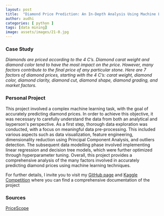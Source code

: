```yaml
---
layout: post
title:  "Diamond Price Prediction: An In-Depth Analysis Using Machine Learning"
author: audhi
categories: [ python ]
tags: [data mining]
image: assets/images/21-0.jpg
---
```


### Case Study
*Diamonds are priced according to the 4 C’s. Diamond carat weight and diamond color tend to have the most impact on the price. However, many factors contribute to the final price of any particular stone. Here are 7 factors of diamond prices, starting with the 4 C’s: carat weight, diamond color, diamond clarity, diamond cut, diamond shape, diamond grading, and market factors.*

### Personal Project
This project involved a complex machine learning task, with the goal of accurately predicting diamond prices. In order to achieve this objective, it was necessary to carefully understand the data from both an analytical and layperson's perspective. As a first step, thorough data exploration was conducted, with a focus on meaningful data pre-processing. This included various aspects such as data visualization, feature engineering, dimensionality reduction using Principal Component Analysis, and outliers detection. The subsequent data modelling phase involved implementing linear regression and decision tree models, which were further optimized through hyperparameter tuning. Overall, this project provides a comprehensive analysis of the many factors involved in accurately predicting diamond prices using machine learning techniques.

<p>For further details, I invite you to visit my <a href="https://github.com/audhiaprilliant/Diamond-Price-Prediction-Full-Analysis">GitHub page</a> and <a href="https://www.kaggle.com/c/diamonds-price">Kaggle Competition</a> where you can find a comprehensive documentation of the project</p>

### Sources
<a target="_blank" href="https://www.pricescope.com/diamond-prices" class="btn btn-danger">PriceScope</a>
